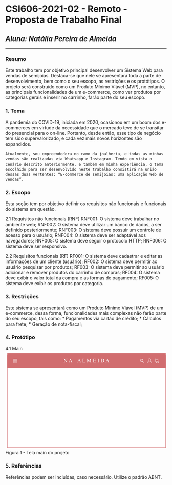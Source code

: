 # **CSI606-2021-02 - Remoto - Proposta de Trabalho Final**

## *Aluna: Natália Pereira de Almeida*

--------------

<!-- Descrever um resumo sobre o trabalho. -->

### Resumo

  Este trabalho tem por objetivo principal desenvolver um Sistema Web para vendas de semijoias. Destaca-se que nele se apresentará toda a parte de desenvolvimento, bem como o seu escopo, as restrições e os protótipos. O projeto será construído como um Produto Mínimo Viável (MVP), no entanto, as principais funcionalidades de um e-commerce, como ver produtos por categorias gerais e inserir no carrinho, farão parte do seu escopo. 

<!-- Apresentar o tema. -->
### 1. Tema

  A pandemia do COVID-19, iniciada em 2020, ocasionou em um boom dos e-commerces em virtude da necessidade que o mercado teve de se transitar do presencial para o on-line. Portanto, desde então, esse tipo de negócio tem sido supervalorizado, e cada vez mais novos horizontes são expandidos. 

	Atualmente, sou empreendedora no ramo da joalheria, e todas as minhas vendas são realizadas via Whatsapp e Instagram. Tendo em vista o cenário descrito anteriormente, e também em minha experiência, o tema escolhido para ser desenvolvido neste trabalho consistirá na união dessas duas vertentes: “E-commerce de semijoias: uma aplicação Web de vendas”.


<!-- Descrever e limitar o escopo da aplicação. -->
### 2. Escopo

  Esta seção tem por objetivo definir os requisitos não funcionais e funcionais do sistema em questão.

  2.1 Requisitos não funcionais (RNF)
    RNF001: O sistema deve trabalhar no ambiente web;
    RNF002: O sistema deve utilizar um banco de dados, a ser definido posteriormente;
    RNF003: O sistema deve possuir  um controle de acesso para o usuário;
    RNF004: O sistema deve ser adaptável aos navegadores;
    RNF005: O sistema deve seguir o protocolo HTTP;
    RNF006: O sistema deve ser responsivo.

  2.2 Requisitos funcionais (RF)
    RF001: O sistema deve cadastrar e editar as informações de um cliente (usuário);
    RF002: O sistema deve permitir ao usuário pesquisar por produtos;
    RF003: O sistema deve permitir ao usuário adicionar e remover produtos do carrinho de compras;
    RF004: O sistema deve exibir o valor total da compra e as formas de pagamento;
    RF005: O sistema deve exibir os produtos por categoria.


<!-- Apresentar restrições de funcionalidades e de escopo. -->
### 3. Restrições

  Este sistema se apresentará como um Produto Mínimo Viável (MVP) de um e-commerce, dessa forma, funcionalidades mais complexas não farão parte do seu escopo, tais como:
      * Pagamentos via cartão de crédito;
      * Cálculos para frete;
      * Geração de nota-fiscal;


<!-- Construir alguns protótipos para a aplicação, disponibilizá-los no Github e descrever o que foi considerado. //-->
### 4. Protótipo

  4.1 Main
  ![Screenshot](Main.png)
  Figura 1 - Tela main do projeto

### 5. Referências

  Referências podem ser incluídas, caso necessário. Utilize o padrão ABNT.
